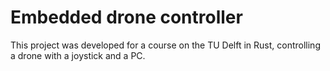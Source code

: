 # Embedded drone controller

This project was developed for a course on the TU Delft in Rust, controlling a drone with a joystick and a PC.